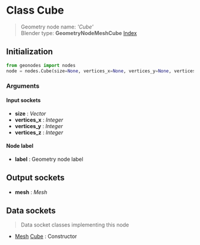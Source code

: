 
# Class Cube

> Geometry node name: _'Cube'_<br>Blender type:  **GeometryNodeMeshCube**
[Index](/docs/index.md)

## Initialization


```python
from geonodes import nodes
node = nodes.Cube(size=None, vertices_x=None, vertices_y=None, vertices_z=None, label=None)
```


### Arguments


#### Input sockets



- **size** : _Vector_
- **vertices_x** : _Integer_
- **vertices_y** : _Integer_
- **vertices_z** : _Integer_



#### Node label



- **label** : Geometry node label



## Output sockets



- **mesh** : _Mesh_



## Data sockets

> Data socket classes implementing this node


- [Mesh](../sockets/Mesh.md) [Cube](../sockets/Mesh.md#cube) : Constructor


